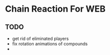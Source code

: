 # Chain Reaction For WEB



## TODO

-  get rid of eliminated players
-  fix rotation animations of compounds
- 